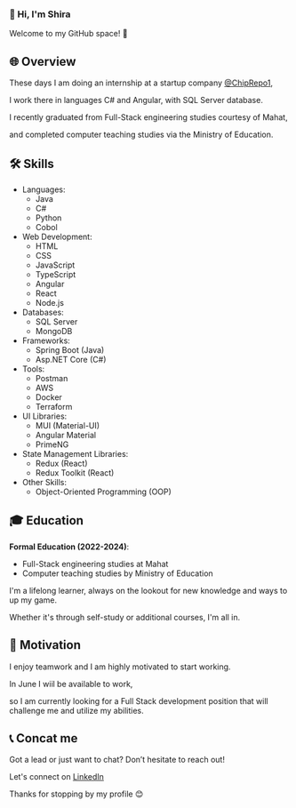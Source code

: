 ### 👋 Hi, I'm Shira
Welcome to my GitHub space! 🚀


## 🌐 Overview
These days I am doing an internship at a startup company [@ChipRepo1](https://github.com/ChipRepo1),

I work there in languages ​​C# and Angular, with SQL Server database.

I recently graduated from Full-Stack engineering studies courtesy of Mahat,

and completed computer teaching studies via the Ministry of Education.


## 🛠️ Skills
- Languages:
  - Java
  - C#
  - Python
  - Cobol
- Web Development:
  - HTML
  - CSS
  - JavaScript
  - TypeScript
  - Angular
  - React
  - Node.js
- Databases:
  - SQL Server
  - MongoDB
- Frameworks:
  - Spring Boot (Java)
  - Asp.NET Core (C#)
- Tools:
  - Postman
  - AWS
  - Docker
  - Terraform
- UI Libraries:
    - MUI (Material-UI)
    - Angular Material
    - PrimeNG 
- State Management Libraries:
    - Redux (React)
    - Redux Toolkit (React)
- Other Skills:
  - Object-Oriented Programming (OOP)


## 🎓 Education
**Formal Education (2022-2024)**:
  - Full-Stack engineering studies at Mahat
  - Computer teaching studies by Ministry of Education

I'm a lifelong learner, always on the lookout for new knowledge and ways to up my game.

Whether it's through self-study or additional courses, I'm all in.


## 💪 Motivation
I enjoy teamwork and I am highly motivated to start working.

In June I wiil be available to work,

so I am currently looking for a Full Stack development position that will challenge me and utilize my abilities.


## 📞 Concat me
Got a lead or just want to chat? Don’t hesitate to reach out!

Let's connect on [LinkedIn](https://www.linkedin.com/in/shirabiton/)

Thanks for stopping by my profile 😊

